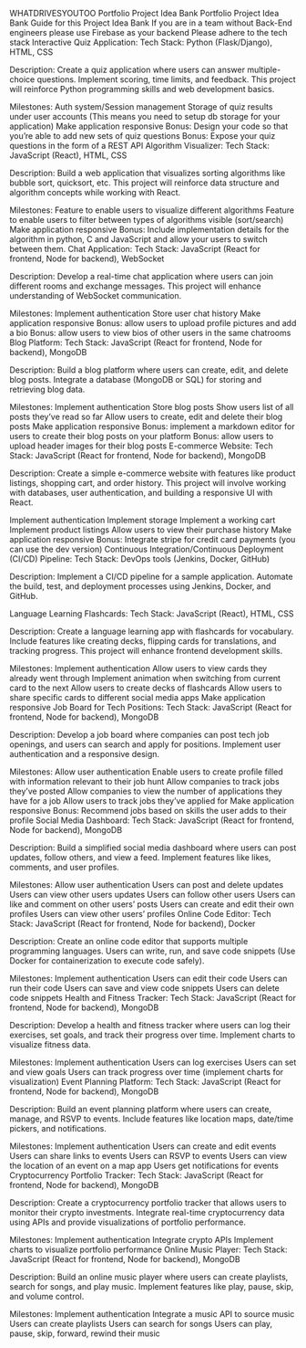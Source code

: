 WHATDRIVESYOUTOO
Portfolio Project Idea Bank
Portfolio Project Idea Bank
Guide for this Project Idea Bank
If you are in a team without Back-End engineers please use Firebase as your backend
Please adhere to the tech stack
Interactive Quiz Application:
Tech Stack:
Python (Flask/Django), HTML, CSS

Description:
Create a quiz application where users can answer multiple-choice questions. Implement scoring, time limits, and feedback. This project will reinforce Python programming skills and web development basics.

Milestones:
Auth system/Session management
Storage of quiz results under user accounts (This means you need to setup db storage for your application)
Make application responsive
Bonus: Design your code so that you’re able to add new sets of quiz questions
Bonus: Expose your quiz questions in the form of a REST API
Algorithm Visualizer:
Tech Stack:
JavaScript (React), HTML, CSS

Description:
Build a web application that visualizes sorting algorithms like bubble sort, quicksort, etc. This project will reinforce data structure and algorithm concepts while working with React.

Milestones:
Feature to enable users to visualize different algorithms
Feature to enable users to filter between types of algorithms visible (sort/search)
Make application responsive
Bonus: Include implementation details for the algorithm in python, C and JavaScript and allow your users to switch between them.
Chat Application:
Tech Stack:
JavaScript (React for frontend, Node for backend), WebSocket

Description:
Develop a real-time chat application where users can join different rooms and exchange messages. This project will enhance understanding of WebSocket communication.

Milestones:
Implement authentication
Store user chat history
Make application responsive
Bonus: allow users to upload profile pictures and add a bio
Bonus: allow users to view bios of other users in the same chatrooms
Blog Platform:
Tech Stack:
JavaScript (React for frontend, Node for backend), MongoDB

Description:
Build a blog platform where users can create, edit, and delete blog posts. Integrate a database (MongoDB or SQL) for storing and retrieving blog data.

Milestones:
Implement authentication
Store blog posts
Show users list of all posts they’ve read so far
Allow users to create, edit and delete their blog posts
Make application responsive
Bonus: implement a markdown editor for users to create their blog posts on your platform
Bonus: allow users to upload header images for their blog posts
E-commerce Website:
Tech Stack:
JavaScript (React for frontend, Node for backend), MongoDB

Description:
Create a simple e-commerce website with features like product listings, shopping cart, and order history. This project will involve working with databases, user authentication, and building a responsive UI with React.

Implement authentication
Implement storage
Implement a working cart
Implement product listings
Allow users to view their purchase history
Make application responsive
Bonus: Integrate stripe for credit card payments (you can use the dev version)
Continuous Integration/Continuous Deployment (CI/CD) Pipeline:
Tech Stack:
DevOps tools (Jenkins, Docker, GitHub)

Description:
Implement a CI/CD pipeline for a sample application. Automate the build, test, and deployment processes using Jenkins, Docker, and GitHub.

Language Learning Flashcards:
Tech Stack:
JavaScript (React), HTML, CSS

Description:
Create a language learning app with flashcards for vocabulary. Include features like creating decks, flipping cards for translations, and tracking progress. This project will enhance frontend development skills.

Milestones:
Implement authentication
Allow users to view cards they already went through
Implement animation when switching from current card to the next
Allow users to create decks of flashcards
Allow users to share specific cards to different social media apps
Make application responsive
Job Board for Tech Positions:
Tech Stack:
JavaScript (React for frontend, Node for backend), MongoDB

Description:
Develop a job board where companies can post tech job openings, and users can search and apply for positions. Implement user authentication and a responsive design.

Milestones:
Allow user authentication
Enable users to create profile filled with information relevant to their job hunt
Allow companies to track jobs they’ve posted
Allow companies to view the number of applications they have for a job
Allow users to track jobs they’ve applied for
Make application responsive
Bonus: Recommend jobs based on skills the user adds to their profile
Social Media Dashboard:
Tech Stack:
JavaScript (React for frontend, Node for backend), MongoDB

Description:
Build a simplified social media dashboard where users can post updates, follow others, and view a feed. Implement features like likes, comments, and user profiles.

Milestones:
Allow user authentication
Users can post and delete updates
Users can view other users updates
Users can follow other users
Users can like and comment on other users’ posts
Users can create and edit their own profiles
Users can view other users’ profiles
Online Code Editor:
Tech Stack:
JavaScript (React for frontend, Node for backend), Docker

Description:
Create an online code editor that supports multiple programming languages. Users can write, run, and save code snippets (Use Docker for containerization to execute code safely).

Milestones:
Implement authentication
Users can edit their code
Users can run their code
Users can save and view code snippets
Users can delete code snippets
Health and Fitness Tracker:
Tech Stack:
JavaScript (React for frontend, Node for backend), MongoDB

Description:
Develop a health and fitness tracker where users can log their exercises, set goals, and track their progress over time. Implement charts to visualize fitness data.

Milestones:
Implement authentication
Users can log exercises
Users can set and view goals
Users can track progress over time (implement charts for visualization)
Event Planning Platform:
Tech Stack:
JavaScript (React for frontend, Node for backend), MongoDB

Description:
Build an event planning platform where users can create, manage, and RSVP to events. Include features like location maps, date/time pickers, and notifications.

Milestones:
Implement authentication
Users can create and edit events
Users can share links to events
Users can RSVP to events
Users can view the location of an event on a map app
Users get notifications for events
Cryptocurrency Portfolio Tracker:
Tech Stack:
JavaScript (React for frontend, Node for backend), MongoDB

Description:
Create a cryptocurrency portfolio tracker that allows users to monitor their crypto investments. Integrate real-time cryptocurrency data using APIs and provide visualizations of portfolio performance.

Milestones:
Implement authentication
Integrate crypto APIs
Implement charts to visualize portfolio performance
Online Music Player:
Tech Stack:
JavaScript (React for frontend, Node for backend), MongoDB

Description:
Build an online music player where users can create playlists, search for songs, and play music. Implement features like play, pause, skip, and volume control.

Milestones:
Implement authentication
Integrate a music API to source music
Users can create playlists
Users can search for songs
Users can play, pause, skip, forward, rewind their music

